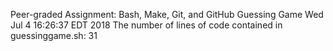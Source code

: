 Peer-graded Assignment: Bash, Make, Git, and GitHub
Guessing Game
Wed Jul  4 16:26:37 EDT 2018
The number of lines of code contained in guessinggame.sh:
31
